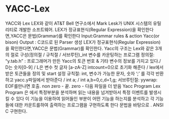 # YACC-Lex
YACC와 Lex
LEX와 같이 AT&T Bell 연구소에서 Mark Lesk가 UNIX 시스템의 유틸리티로 개발한 소프트웨어.
LEX가 정규표현식(Regular Expression)을 확인한다면,YACC은 문법(Grammar)를 확인한다
Input:Grammar rules & action
Yacc(or bison)
Output : C코드로 된 Parser 생성
LEX가 정규표현식(Regular Expression)을 확인한다면,YACC은 문법(Grammar)를 확인한다.
Yacc의 구조는 Lex와 같은 3개의 절로 구성(정의절 / 규칙절 / 서브루틴)_int 변수를 카운팅하는 프로그램
정의절: “y.tab.h” : 프로그래머가 만든 Yacc의 토큰 번호 & 기타 변수의 정보를 가지고 있다./ D는 숫자[0-9] / L은 변수 첫 글자 [a-zA-Z]
intcount=0으로 초기화 해준다 / lex에서 받은 토큰들을 정의 및 start 설정
규칙절: int, 변수가 가능한 문자, 숫자 ‘;’ 를 각각 반환하고 yacc.y파일에서 받아준다 / int a; / int a,b=0,c,d=1,g;
서브루틴절: yywrap: EOF를만나면 호출. non zero - 끝. zero - 다음 파일을 더 받음
Yacc Program Lex Program 은 에서 특정부분을 분석하며 읽는 내용을
넘겨받아서 특정 이벤트를 발생시킬 수 있다 이 기능을 이용하여 읽어들인 부분이 어떤 기능을 하는지를 분석하고 각 기능들에 대한 카운트를하여 출력하는 프로그램을 구현하도록 한다 문법을 바탕으로 . ANSI C 구현한다.
